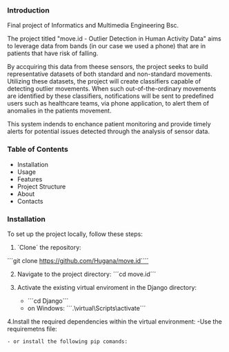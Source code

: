 ### Introduction
Final project of Informatics and Multimedia Engineering Bsc.​

The project titled "move.id - Outlier Detection in Human Activity Data" aims to leverage data from bands (in our case we used a phone) that are in patients that have risk of falling.

By accquiring this data from theese sensors, the project seeks to build representative datasets of both standard and non-standard movements. Utilizing these datasets, the project will create classifiers capable of detecting outlier movements. 
When such out-of-the-ordinary movements are identified by these classifiers, notifications will be sent to predefined users such as healthcare teams, via phone application, to alert them of anomalies in the patients movement.

This system indends to enchance patient monitoring and provide timely alerts for potential issues detected through the analysis of sensor data.

### Table of Contents 
- Installation
- Usage
- Features
- Project Structure
- About
- Contacts

### Installation

To set up the project locally, follow these steps:

1. ´Clone´ the repository:

´´´git clone https://github.com/Hugana/move.id´´´´

2. Navigate to the project directory:
   ´´´cd move.id´´´

3. Activate the existing virtual enviroment in the Django directory:
   - ´´´cd Django´´´
   - on Windows:
   ´´´.\virtual\Scripts\activate´´´

4.Install the required dependencies within the virtual environment:
-Use the requiremetns file:
```pip isntall -r requirements.txt´´´
- or install the following pip comands:


   
